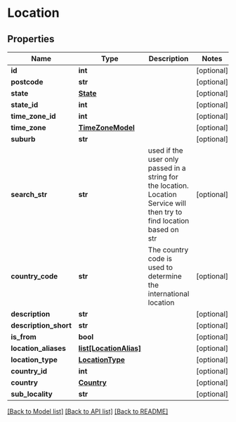 # Location

## Properties
Name | Type | Description | Notes
------------ | ------------- | ------------- | -------------
**id** | **int** |  | [optional] 
**postcode** | **str** |  | [optional] 
**state** | [**State**](State.md) |  | [optional] 
**state_id** | **int** |  | [optional] 
**time_zone_id** | **int** |  | [optional] 
**time_zone** | [**TimeZoneModel**](TimeZoneModel.md) |  | [optional] 
**suburb** | **str** |  | [optional] 
**search_str** | **str** | used if the user only passed in a string for the location. Location Service will then try to find location based on str | [optional] 
**country_code** | **str** | The country code is used to determine the international location | [optional] 
**description** | **str** |  | [optional] 
**description_short** | **str** |  | [optional] 
**is_from** | **bool** |  | [optional] 
**location_aliases** | [**list[LocationAlias]**](LocationAlias.md) |  | [optional] 
**location_type** | [**LocationType**](LocationType.md) |  | [optional] 
**country_id** | **int** |  | [optional] 
**country** | [**Country**](Country.md) |  | [optional] 
**sub_locality** | **str** |  | [optional] 

[[Back to Model list]](../README.md#documentation-for-models) [[Back to API list]](../README.md#documentation-for-api-endpoints) [[Back to README]](../README.md)

